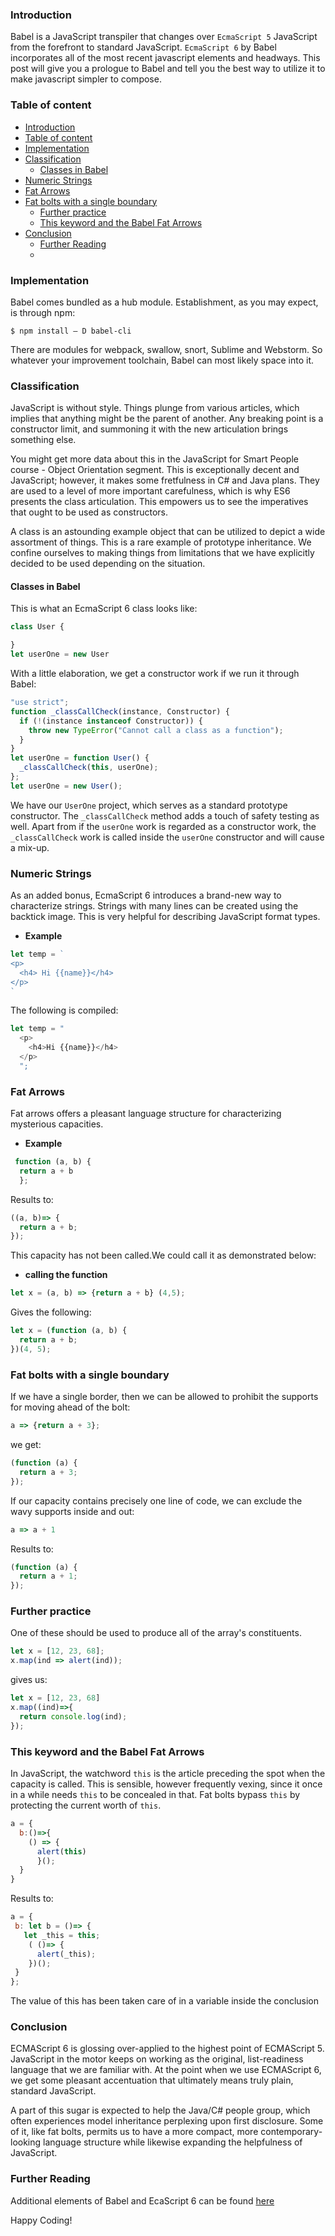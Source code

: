 ### Introduction
Babel is a JavaScript transpiler that changes over `EcmaScript 5` JavaScript from the forefront to standard JavaScript. `EcmaScript 6` by Babel incorporates all of the most recent javascript elements and headways. This post will give you a prologue to Babel and tell you the best way to utilize it to make javascript simpler to compose.

### Table of content
- [Introduction](#introduction)
- [Table of content](#table-of-content)
- [Implementation](#implementation)
- [Classification](#classification)
  - [Classes in Babel](#classes-in-babel)
- [Numeric Strings](#numeric-strings)
- [Fat Arrows](#fat-arrows)
- [Fat bolts with a single boundary](#fat-bolts-with-a-single-boundary)
  - [Further practice](#further-practice)
  - [This keyword and the Babel Fat Arrows](#this-keyword-and-the-babel-fat-arrows)
- [Conclusion](#conclusion)
  - [Further Reading](#further-reading)
  - 
### Implementation
Babel comes bundled as a hub module. Establishment, as you may expect, is through npm: 

```
$ npm install – D babel-cli 
```

There are modules for webpack, swallow, snort, Sublime and Webstorm. So whatever your improvement toolchain, Babel can most likely space into it.

### Classification
JavaScript is without style. Things plunge from various articles, which implies that anything might be the parent of another. Any breaking point is a constructor limit, and summoning it with the new articulation brings something else. 

You might get more data about this in the JavaScript for Smart People course - Object Orientation segment. This is exceptionally decent and JavaScript; however, it makes some fretfulness in C# and Java plans. They are used to a level of more important carefulness, which is why ES6 presents the class articulation. This empowers us to see the imperatives that ought to be used as constructors. 

A class is an astounding example object that can be utilized to depict a wide assortment of things. This is a rare example of prototype inheritance. We confine ourselves to making things from limitations that we have explicitly decided to be used depending on the situation.

#### Classes in Babel
This is what an EcmaScript 6 class looks like:
```javascript
class User {

}
let userOne = new User
```

With a little elaboration, we get a constructor work if we run it through Babel:

```javascript
"use strict";
function _classCallCheck(instance, Constructor) {
  if (!(instance instanceof Constructor)) {
    throw new TypeError("Cannot call a class as a function");
  }
}
let userOne = function User() {
  _classCallCheck(this, userOne);
};
let userOne = new User();
```

We have our `UserOne` project, which serves as a standard prototype constructor. The `_classCallCheck` method adds a touch of safety testing as well.
Apart from if the `userOne` work is regarded as a constructor work, the `_classCallCheck` work is called inside the `userOne` constructor and will cause a mix-up.

### Numeric Strings
As an added bonus, EcmaScript 6 introduces a brand-new way to characterize strings. Strings with many lines can be created using the backtick image. This is very helpful for describing JavaScript format types.
- **Example**

```javascript
let temp = `
<p>
  <h4> Hi {{name}}</h4>
</p>
`
```

The following is compiled:

```javascript
let temp = "
  <p>
    <h4>Hi {{name}}</h4>
  </p>
  ";
```

### Fat Arrows
Fat arrows offers a pleasant language structure for characterizing mysterious capacities.

- **Example**
```javascript
 function (a, b) {
  return a + b
  };
```

Results to:

```javascript
((a, b)=> {
  return a + b;
});

```

This capacity has not been called.We could call it as demonstrated below: 
- **calling the function**

```javascript
let x = (a, b) => {return a + b} (4,5);
```

Gives the following:

```javascript
let x = (function (a, b) {
  return a + b;
})(4, 5);
```

### Fat bolts with a single boundary 
If we have a single border, then we can be allowed to prohibit the supports for moving ahead of the bolt:

```javascript
a => {return a + 3};
```

we get:

```javascript
(function (a) {
  return a + 3;
});
```

If our capacity contains precisely one line of code, we can exclude the wavy supports inside and out:

```javascript
a => a + 1
```

Results to:

```javascript
(function (a) {
  return a + 1;
});
```

### Further practice
One of these should be used to produce all of the array's constituents.

```javascript
let x = [12, 23, 68];
x.map(ind => alert(ind));
```

gives us:

```javascript
let x = [12, 23, 68]
x.map((ind)=>{
  return console.log(ind);
});
```

### This keyword and the Babel Fat Arrows
 In JavaScript, the watchword `this` is the article preceding the spot when the capacity is called. This is sensible, however frequently vexing, since it once in a while needs `this` to be concealed in that. Fat bolts bypass `this` by protecting the current worth of `this`.

```javascript
a = {
  b:()=>{
    () => {
      alert(this)
      }();
  }
}
```

Results to:

```javascript
a = {
 b: let b = ()=> {
   let _this = this;
    ( ()=> {
      alert(_this);
    })();
 }
};
```

The value of this has been taken care of in a variable inside the conclusion 

### Conclusion
ECMAScript 6 is glossing over-applied to the highest point of ECMAScript 5. JavaScript in the motor keeps on working as the original, list-readiness language that we are familiar with. At the point when we use ECMAScript 6, we get some pleasant accentuation that ultimately means truly plain, standard JavaScript.

A part of this sugar is expected to help the Java/C# people group, which often experiences model inheritance perplexing upon first disclosure. Some of it, like fat bolts, permits us to have a more compact, more contemporary-looking language structure while likewise expanding the helpfulness of JavaScript.

### Further Reading
Additional elements of Babel and EcaScript 6 can be found [here](https://babeljs.io/docs/learn-es2015/)

Happy Coding!
